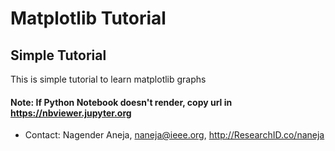 # Matplotlib Tutorial

## Simple Tutorial
This is simple tutorial to learn matplotlib graphs 

#### Note: If Python Notebook doesn't render, copy url in https://nbviewer.jupyter.org

* Contact: Nagender Aneja, naneja@ieee.org, http://ResearchID.co/naneja
